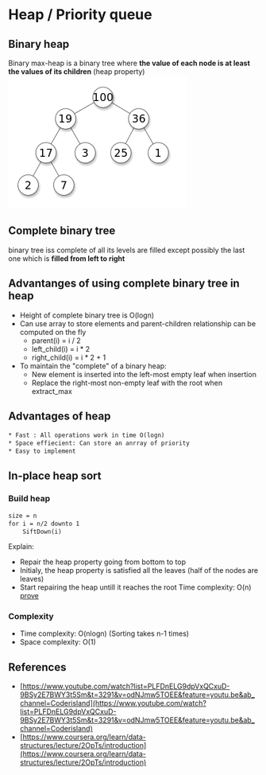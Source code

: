 # Heap / Priority queue

## Binary heap

Binary max-heap is a binary tree where **the value of each node is at least the values of its children** (heap property)
![heap](../img/heap.png)

## Complete binary tree

binary tree iss complete of all its levels are filled except possibly the last one which is **filled from left to right**

## Advantanges of using complete binary tree in heap

- Height of complete binary tree is O(logn)
- Can use array to store elements and parent-children relationship can be computed on the fly
  - parent(i) = i / 2
  - left_child(i) = i \* 2
  - right_child(i) = i \* 2 + 1
- To maintain the "complete" of a binary heap:
  - New element is inserted into the left-most empty leaf when insertion
  - Replace the right-most non-empty leaf with the root when extract_max

## Advantages of heap

    * Fast : All operations work in time O(logn)
    * Space effiecient: Can store an anrray of priority
    * Easy to implement

## In-place heap sort

### Build heap

```
size = n
for i = n/2 downto 1
	SiftDown(i)
```

Explain:

- Repair the heap property going from bottom to top
- Initialy, the heap property is satisfied all the leaves (half of the nodes are leaves)
- Start repairing the heap untill it reaches the root
  Time complexity: O(n) [prove](https://www.youtube.com/watch?v=MiyLo8adrWw&ab_channel=AlgorithmswithAttitude)

### Complexity

- Time complexity: O(nlogn) (Sorting takes n-1 times)
- Space complexity: O(1)

## References

- [https://www.youtube.com/watch?list=PLFDnELG9dpVxQCxuD-9BSy2E7BWY3t5Sm&t=3291&v=odNJmw5TOEE&feature=youtu.be&ab_channel=Coderisland](https://www.youtube.com/watch?list=PLFDnELG9dpVxQCxuD-9BSy2E7BWY3t5Sm&t=3291&v=odNJmw5TOEE&feature=youtu.be&ab_channel=Coderisland)
- [https://www.coursera.org/learn/data-structures/lecture/2OpTs/introduction](https://www.coursera.org/learn/data-structures/lecture/2OpTs/introduction)
